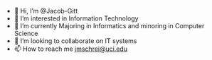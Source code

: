 - 👋 Hi, I’m @Jacob-Gitt
- 👀 I’m interested in Information Technology
- 🌱 I’m currently Majoring in Informatics and minoring in Computer Science
- 💞️ I’m looking to collaborate on IT systems
- 📫 How to reach me jmschrei@uci.edu

<!---
Jacob-Gitt/Jacob-Gitt is a ✨ special ✨ repository because its `README.md` (this file) appears on your GitHub profile.
You can click the Preview link to take a look at your changes.
--->
